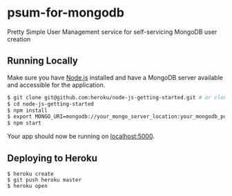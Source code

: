# psum-for-mongodb

Pretty Simple User Management service for self-servicing MongoDB user creation

## Running Locally

Make sure you have [Node.js](http://nodejs.org/) installed and have a MongoDB server available and accessible for the application.

```sh
$ git clone git@github.com:heroku/node-js-getting-started.git # or clone your own fork
$ cd node-js-getting-started
$ npm install
$ export MONGO_URI=mongodb://your_mongo_server_location:your_mongodb_port
$ npm start
```

Your app should now be running on [localhost:5000](http://localhost:5000/).

## Deploying to Heroku

```
$ heroku create
$ git push heroku master
$ heroku open
```
